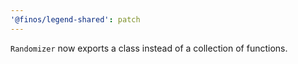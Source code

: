 ```yaml
---
'@finos/legend-shared': patch
---
```


`Randomizer` now exports a class instead of a collection of functions.
